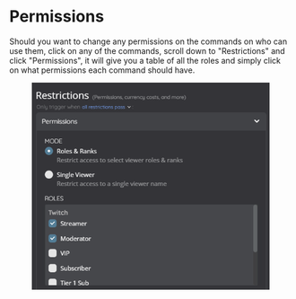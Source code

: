 # Permissions

Should you want to change any permissions on the commands on who can use them, click on any of the commands, scroll down to "Restrictions" and click "Permissions", it will give you a table of all the roles and simply click on what permissions each command should have.

<figure><img src="../../.gitbook/assets/image (1) (1) (1).png" alt=""><figcaption></figcaption></figure>

